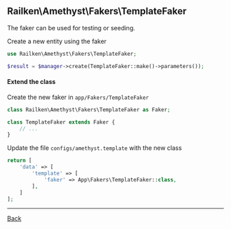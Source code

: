 ## Railken\Amethyst\Fakers\TemplateFaker

The faker can be used for testing or seeding.

Create a new entity using the faker

```php
use Railken\Amethyst\Fakers\TemplateFaker;

$result = $manager->create(TemplateFaker::make()->parameters());
```

#### Extend the class

Create the new faker in `app/Fakers/TemplateFaker`
```php
class Railken\Amethyst\Fakers\TemplateFaker as Faker;

class TemplateFaker extends Faker {
	// ...
}
```
Update the file `configs/amethyst.template` with the new class
```php
return [
    'data' => [
        'template' => [
            'faker' => App\Fakers\TemplateFaker::class,
        ],
    ]
];
```


---
[Back](index.md)